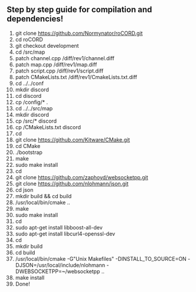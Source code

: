 ## Step by step guide for compilation and dependencies!

1.  git clone https://github.com/Normynator/roCORD.git
2.  cd roCORD
3.  git checkout development
4.  cd <path to your rathena>/src/map
5.  patch channel.cpp <path to roCORD>/diff/rev1/channel.diff
6.  patch map.cpp <path to roCORD>/diff/rev1/map.diff
7.  patch script.cpp <path to roCORD>/diff/rev1/script.diff
8.  patch CMakeLists.txt <path to roCORD>/diff/rev1/CmakeLists.txt.diff
9.  cd ../../conf
10. mkdir discord
11. cd discord
12. cp <path to roCORD>/config/* .
13. cd ../../src/map
14. mkdir discord
15. cp <path to roCORD>/src/* discord
16. cp <path to roCORD>/CMakeLists.txt discord
17. cd
18. git clone https://github.com/Kitware/CMake.git
19. cd CMake
20. ./bootstrap
21. make
22. sudo make install
23. cd
24. git clone https://github.com/zaphoyd/websocketpp.git
25. git clone https://github.com/nlohmann/json.git
26. cd json
27. mkdir build && cd build
28. /usr/local/bin/cmake ..
29. make
30. sudo make install
31. cd
32. sudo apt-get install libboost-all-dev
33. sudo apt-get install libcurl4-openssl-dev
34. cd <path to your rathena>
35. mkdir build
36. cd build
37. /usr/local/bin/cmake -G"Unix Makefiles" -DINSTALL_TO_SOURCE=ON -DJSON=/usr/local/include/nlohmann -DWEBSOCKETPP=~/websocketpp ..
38. make install
39. Done!
